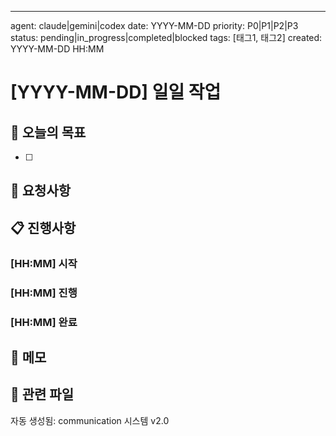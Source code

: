 ---
agent: claude|gemini|codex
date: YYYY-MM-DD
priority: P0|P1|P2|P3
status: pending|in_progress|completed|blocked
tags: [태그1, 태그2]
created: YYYY-MM-DD HH:MM

# [YYYY-MM-DD] 일일 작업

## 🎯 오늘의 목표
- [ ] 

## 💬 요청사항

## 📋 진행사항

### [HH:MM] 시작

### [HH:MM] 진행

### [HH:MM] 완료

## 📝 메모

## 🔗 관련 파일

자동 생성됨: communication 시스템 v2.0